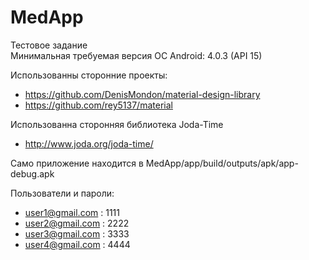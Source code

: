 # MedApp

Тестовое задание<br/>
Минимальная требуемая версия ОС Android: 4.0.3 (API 15)

Использованны сторонние проекты:
- https://github.com/DenisMondon/material-design-library
- https://github.com/rey5137/material

Использованна сторонняя библиотека Joda-Time
- http://www.joda.org/joda-time/

Само приложение находится в MedApp/app/build/outputs/apk/app-debug.apk

Пользователи и пароли:
- user1@gmail.com : 1111
- user2@gmail.com : 2222
- user3@gmail.com : 3333
- user4@gmail.com : 4444
